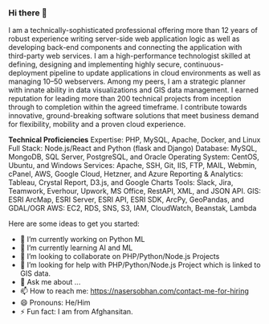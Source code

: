 ### Hi there 👋

I am a technically-sophisticated professional offering more than 12 years of robust experience writing server-side web application logic as well as developing back-end components and connecting the application with third-party web services. I am a high-performance technologist skilled at defining, designing and implementing highly secure, continuous-deployment pipeline to update applications in cloud environments as well as managing 10–50 webservers. Among my peers, I am a strategic planner with innate ability in data visualizations and GIS data management. I earned reputation for leading more than 200 technical projects from inception through to completion within the agreed timeframe. I contribute towards innovative, ground-breaking software solutions that meet business demand for flexibility, mobility and a proven cloud experience.

**Technical Proficiencies**
Expertise: PHP, MySQL, Apache, Docker, and Linux
Full Stack: Node.js/React and Python (flask and Django)
Database: MySQL, MongoDB, SQL Server, PostgreSQL, and Oracle
Operating System: CentOS, Ubuntu, and Windows
Services: Apache, SSH, Git, IIS, FTP, MAIL, Webmin, cPanel, AWS, Google Cloud, Hetzner, and Azure
Reporting & Analytics: Tableau, Crystal Report, D3.js, and Google Charts
Tools: Slack, Jira, Teamwork, Everhour, Upwork, MS Office, RestAPI, XML, and JSON API.
GIS: ESRI ArcMap, ESRI Server, ESRI API, ESRI SDK, ArcPy, GeoPandas, and GDAL/OGR
AWS: EC2, RDS, SNS, S3, IAM, CloudWatch, Beanstak, Lambda 

Here are some ideas to get you started:

- 🔭 I’m currently working on Python ML
- 🌱 I’m currently learning AI and ML
- 👯 I’m looking to collaborate on PHP/Python/Node.js Projects
- 🤔 I’m looking for help with PHP/Python/Node.js Project which is linked to GIS data.
- 💬 Ask me about ...
- 📫 How to reach me: https://nasersobhan.com/contact-me-for-hiring
- 😄 Pronouns: He/Him
- ⚡ Fun fact: I am from Afghansitan.

